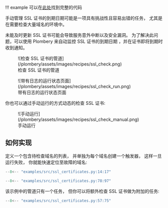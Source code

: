 !!! example
    可以在[此处](https://github.com/yhdsl/plombery/blob/main/examples/src/ssl_certificates.py)找到完整的代码

手动管理 SSL 证书的到期日期可能是一项具有挑战性且容易出错的任务，
尤其是在需要检查大量域名的环境中。

未能及时更新 SSL 证书可能会导致服务意外中断以及安全漏洞。
为了解决此问题，可以使用 Plombery 来自动监控 SSL 证书的到期日期
，并在证书即将到期时收到通知。

<figure markdown>
  ![检查 SSL 证书的管道](/plombery/assets/images/recipes/ssl_check.png)
  <figcaption>检查 SSL 证书的管道</figcaption>
</figure>

<figure markdown>
  ![带有日志的运行状态页面](/plombery/assets/images/recipes/ssl_check_run.png)
  <figcaption>带有日志的运行状态页面</figcaption>
</figure>

你也可以通过手动运行的方式动态的检查 SSL 证书:

<figure markdown>
  ![手动运行](/plombery/assets/images/recipes/ssl_check_manual.png)
  <figcaption>手动运行</figcaption>
</figure>

## 如何实现

定义一个包含待检查域名的列表，
并单独为每个域名创建一个触发器，
这样一旦运行失败， 你就能快速定位至故障的域名:

```py
--8<-- "examples/src/ssl_certificates.py:14:17"

--8<-- "examples/src/ssl_certificates.py:78:97"
```

该示例中的管道只有一个任务，
但你可以将额外检查 SSL 证书做为附加的任务:

```py
--8<-- "examples/src/ssl_certificates.py:57:75"
```
